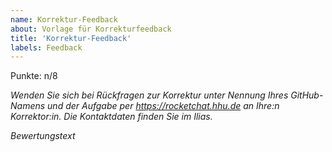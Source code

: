 ```yaml
---
name: Korrektur-Feedback
about: Vorlage für Korrekturfeedback
title: 'Korrektur-Feedback'
labels: Feedback
---
```


Punkte: n/8

*Wenden Sie sich bei Rückfragen zur Korrektur unter Nennung Ihres GitHub-Namens und der Aufgabe per https://rocketchat.hhu.de an Ihre:n Korrektor:in. Die Kontaktdaten finden Sie im Ilias.*

*Bewertungstext*
